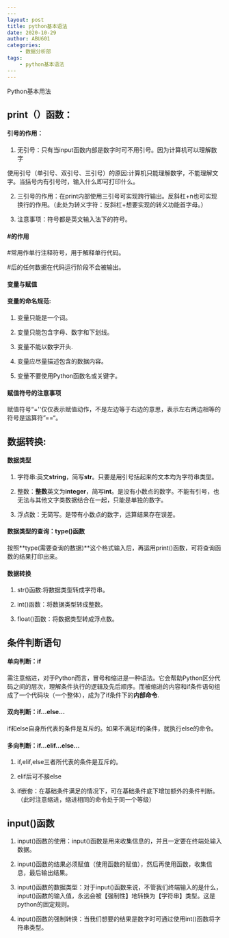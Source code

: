 ```yaml
---
​---
layout: post
title: python基本语法
date: 2020-10-29
author: ABU601
categories:
    - 数据分析部
tags:
    - python基本语法
​---
---
```




Python基本用法



## print（）函数：



#### 引号的作用：

1. 无引号：只有当input函数内部是数字时可不用引号。因为计算机可以理解数字

使用引号（单引号、双引号、三引号）的原因:计算机只能理解数字，不能理解文字。当括号内有引号时，输入什么即可打印什么。        

2. 三引号的作用：在print内部使用三引号可实现跨行输出。反斜杠+n也可实现换行的作用。（此处为转义字符：反斜杠+想要实现的转义功能首字母。）

1. 注意事项：符号都是英文输入法下的符号。



#### #的作用

#常用作单行注释符号，用于解释单行代码。

#后的任何数据在代码运行阶段不会被输出。



#### 变量与赋值

  #### 变量的命名规范:

1. 变量只能是一个词。

2. 变量只能包含字母、数字和下划线。

3. 变量不能以数字开头.

4. 变量应尽量描述包含的数据内容。

5. 变量不要使用Python函数名或关键字。

#### 赋值符号的注意事项

赋值符号“=''仅仅表示赋值动作，不是左边等于右边的意思，表示左右两边相等的符号是运算符”==“。



## 数据转换:

#### 数据类型

1. 字符串:英文**string**，简写**str**。只要是用引号括起来的文本均为字符串类型。

2. 整数：**整数**英文为**integer**，简写**int**。是没有小数点的数字。不能有引号，也无法与其他文字类数据结合在一起，只能是单独的数字。

3. 浮点数：无简写。是带有小数点的数字，运算结果存在误差。

#### 数据类型的查询：type()函数 

按照**type(需要查询的数据)**这个格式输入后，再运用print()函数，可将查询函数的结果打印出来。

#### 数据转换

1. str()函数:将数据类型转成字符串。

2. int()函数：将数据类型转成整数。

3. float()函数：将数据类型转成浮点数。



## 条件判断语句

#### 单向判断：if

需注意缩进，对于Python而言，冒号和缩进是一种语法。它会帮助Python区分代码之间的层次，理解条件执行的逻辑及先后顺序。而被缩进的内容和if条件语句组成了一个代码块（一个整体），成为了if条件下的**内部命令**.

####  双向判断：if...else...

if和else自身所代表的条件是互斥的。如果不满足if的条件，就执行else的命令。

#### 多向判断：if...elif...else...

1. if,elif,else三者所代表的条件是互斥的。

2. elif后可不接else

3. if嵌套：在基础条件满足的情况下，可在基础条件底下增加额外的条件判断。（此时注意缩进，缩进相同的命令处于同一个等级）



## input()函数

1. input()函数的使用：input()函数是用来收集信息的，并且一定要在终端处输入数据。

2. input()函数的结果必须赋值（使用函数的赋值），然后再使用函数，收集信息，最后输出结果。

3. input()函数的数据类型：对于input()函数来说，不管我们终端输入的是什么，input()函数的输入值，永远会被【强制性】地转换为【字符串】类型。这是python的固定规则。

4. input()函数的强制转换：当我们想要的结果是数字时可通过使用int()函数将字符串类型。









